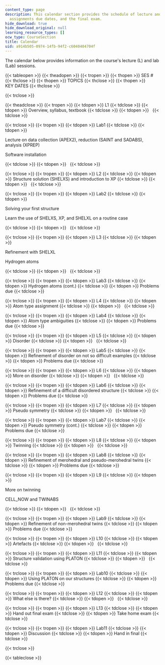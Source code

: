 ```yaml
---
content_type: page
description: This calendar section provides the schedule of lecture and lab topics,
  assignments due dates, and the final exam.
hide_download: true
hide_download_original: null
learning_resource_types: []
ocw_type: CourseSection
title: Calendar
uid: a914b505-0974-14fb-94f2-c6040404704f
---
```


The calendar below provides information on the course's lecture (L) and lab (Lab) sessions.

{{< tableopen >}}
{{< theadopen >}}
{{< tropen >}}
{{< thopen >}}
SES #
{{< thclose >}}
{{< thopen >}}
TOPICS
{{< thclose >}}
{{< thopen >}}
KEY DATES
{{< thclose >}}

{{< trclose >}}

{{< theadclose >}}
{{< tropen >}}
{{< tdopen >}}
L1
{{< tdclose >}}
{{< tdopen >}}
Overview, syllabus, textbook
{{< tdclose >}}
{{< tdopen >}}
 
{{< tdclose >}}

{{< trclose >}}
{{< tropen >}}
{{< tdopen >}}
Lab1
{{< tdclose >}}
{{< tdopen >}}


Lecture on data collection (APEX2), reduction (SAINT and SADABS), analysis (XPREP)

Software installation


{{< tdclose >}}
{{< tdopen >}}
 
{{< tdclose >}}

{{< trclose >}}
{{< tropen >}}
{{< tdopen >}}
L2
{{< tdclose >}}
{{< tdopen >}}
Structure solution (SHELXS) and introduction to XP
{{< tdclose >}}
{{< tdopen >}}
 
{{< tdclose >}}

{{< trclose >}}
{{< tropen >}}
{{< tdopen >}}
Lab2
{{< tdclose >}}
{{< tdopen >}}


Solving your first structure

Learn the use of SHELXS, XP, and SHELXL on a routine case


{{< tdclose >}}
{{< tdopen >}}
 
{{< tdclose >}}

{{< trclose >}}
{{< tropen >}}
{{< tdopen >}}
L3
{{< tdclose >}}
{{< tdopen >}}


Refinement with SHELXL

Hydrogen atoms


{{< tdclose >}}
{{< tdopen >}}
 
{{< tdclose >}}

{{< trclose >}}
{{< tropen >}}
{{< tdopen >}}
Lab3
{{< tdclose >}}
{{< tdopen >}}
Hydrogen atoms (cont.)
{{< tdclose >}}
{{< tdopen >}}
Problems due
{{< tdclose >}}

{{< trclose >}}
{{< tropen >}}
{{< tdopen >}}
L4
{{< tdclose >}}
{{< tdopen >}}
Atom type assignment
{{< tdclose >}}
{{< tdopen >}}
 
{{< tdclose >}}

{{< trclose >}}
{{< tropen >}}
{{< tdopen >}}
Lab4
{{< tdclose >}}
{{< tdopen >}}
Atom type ambiguities
{{< tdclose >}}
{{< tdopen >}}
Problems due
{{< tdclose >}}

{{< trclose >}}
{{< tropen >}}
{{< tdopen >}}
L5
{{< tdclose >}}
{{< tdopen >}}
Disorder
{{< tdclose >}}
{{< tdopen >}}
 
{{< tdclose >}}

{{< trclose >}}
{{< tropen >}}
{{< tdopen >}}
Lab5
{{< tdclose >}}
{{< tdopen >}}
Refinement of disorder on not so difficult examples
{{< tdclose >}}
{{< tdopen >}}
Problems due
{{< tdclose >}}

{{< trclose >}}
{{< tropen >}}
{{< tdopen >}}
L6
{{< tdclose >}}
{{< tdopen >}}
More on disorder
{{< tdclose >}}
{{< tdopen >}}
 
{{< tdclose >}}

{{< trclose >}}
{{< tropen >}}
{{< tdopen >}}
Lab6
{{< tdclose >}}
{{< tdopen >}}
Refinement of a difficult disordered structure
{{< tdclose >}}
{{< tdopen >}}
Problems due
{{< tdclose >}}

{{< trclose >}}
{{< tropen >}}
{{< tdopen >}}
L7
{{< tdclose >}}
{{< tdopen >}}
Pseudo symmetry
{{< tdclose >}}
{{< tdopen >}}
 
{{< tdclose >}}

{{< trclose >}}
{{< tropen >}}
{{< tdopen >}}
Lab7
{{< tdclose >}}
{{< tdopen >}}
Pseudo symmetry (cont.)
{{< tdclose >}}
{{< tdopen >}}
Problems due
{{< tdclose >}}

{{< trclose >}}
{{< tropen >}}
{{< tdopen >}}
L8
{{< tdclose >}}
{{< tdopen >}}
Twinning
{{< tdclose >}}
{{< tdopen >}}
 
{{< tdclose >}}

{{< trclose >}}
{{< tropen >}}
{{< tdopen >}}
Lab8
{{< tdclose >}}
{{< tdopen >}}
Refinement of merohedral and pseudo-merohedral twins
{{< tdclose >}}
{{< tdopen >}}
Problems due
{{< tdclose >}}

{{< trclose >}}
{{< tropen >}}
{{< tdopen >}}
L9
{{< tdclose >}}
{{< tdopen >}}


More on twinning

CELL\_NOW and TWINABS


{{< tdclose >}}
{{< tdopen >}}
 
{{< tdclose >}}

{{< trclose >}}
{{< tropen >}}
{{< tdopen >}}
Lab9
{{< tdclose >}}
{{< tdopen >}}
Refinement of non-merohedral twins
{{< tdclose >}}
{{< tdopen >}}
Problems due
{{< tdclose >}}

{{< trclose >}}
{{< tropen >}}
{{< tdopen >}}
L10
{{< tdclose >}}
{{< tdopen >}}
Artefacts
{{< tdclose >}}
{{< tdopen >}}
 
{{< tdclose >}}

{{< trclose >}}
{{< tropen >}}
{{< tdopen >}}
L11
{{< tdclose >}}
{{< tdopen >}}
Structure validation using PLATON
{{< tdclose >}}
{{< tdopen >}}
 
{{< tdclose >}}

{{< trclose >}}
{{< tropen >}}
{{< tdopen >}}
Lab10
{{< tdclose >}}
{{< tdopen >}}
Using PLATON on our structures
{{< tdclose >}}
{{< tdopen >}}
Problems due
{{< tdclose >}}

{{< trclose >}}
{{< tropen >}}
{{< tdopen >}}
L12
{{< tdclose >}}
{{< tdopen >}}
What else is there?
{{< tdclose >}}
{{< tdopen >}}
 
{{< tdclose >}}

{{< trclose >}}
{{< tropen >}}
{{< tdopen >}}
L13
{{< tdclose >}}
{{< tdopen >}}
Hand out final exam
{{< tdclose >}}
{{< tdopen >}}
Take home exam
{{< tdclose >}}

{{< trclose >}}
{{< tropen >}}
{{< tdopen >}}
Lab11
{{< tdclose >}}
{{< tdopen >}}
Discussion
{{< tdclose >}}
{{< tdopen >}}
Hand in final
{{< tdclose >}}

{{< trclose >}}

{{< tableclose >}}